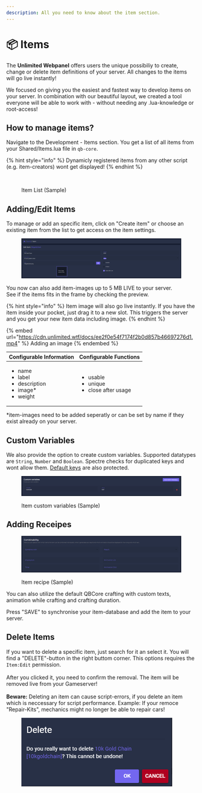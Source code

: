 ```yaml
---
description: All you need to know about the item section.
---
```


# 📦 Items

The **Unlimited Webpanel** offers users the unique possibiliy to create, change or delete item definitions of your server. All changes to the items will go live instantly!&#x20;

We focused on giving you the easiest and fastest way to develop items on your server. In combination with our beautiful layout, we created a tool everyone will be able to work with              - without needing any .lua-knowledge or root-access!&#x20;

## **How to manage items?**

Navigate to the Development - Items section. You get a list of all items from your Shared/Items.lua file in `qb-core`.

{% hint style="info" %}
Dynamicly registered items from any other script (e.g. item-creators) wont get displayed!
{% endhint %}

<figure><img src="../../.gitbook/assets/itemübersicht.PNG" alt=""><figcaption><p>Item List (Sample)</p></figcaption></figure>

## Adding/Edit Items

To manage or add an specific item, click on "Create item" or choose an existing item from the list to get access on the item settings.&#x20;

<figure><img src="../../.gitbook/assets/items.png" alt=""><figcaption></figcaption></figure>

You now can also add item-images up to 5 MB LIVE to your server.  \
See if the items fits in the frame by checking the preview.

{% hint style="info" %}
Item image will also go live instantly. If you have the item inside your pocket, just drag it to a new slot. This triggers the server and you get your new item data including image.&#x20;
{% endhint %}

{% embed url="https://cdn.unlimited.wtf/docs/ee2f0e54f7174f2b0d857b46697276d1.mp4" %}
Adding an image
{% endembed %}

| Configurable Information                                                               | Configurable Functions                                            |
| -------------------------------------------------------------------------------------- | ----------------------------------------------------------------- |
| <ul><li>name</li><li>label</li><li>description</li><li>image*</li><li>weight</li></ul> | <ul><li>usable</li><li>unique</li><li>close after usage</li></ul> |

\*item-images need to be added seperatly or can be set by name if they exist already on your server.

## Custom Variables

We also provide the option to create custom variables. Supported datatypes are `String`, `Number` and `Boolean`. Spectre checks for duplicated keys and wont allow them. [Default keys](./#adding-items) are also protected.

<figure><img src="../../.gitbook/assets/item_custom_vars.PNG" alt=""><figcaption><p>Item custom variables (Sample)</p></figcaption></figure>

## Adding Receipes

<figure><img src="../../.gitbook/assets/items2.PNG" alt=""><figcaption><p>Item recipe (Sample)</p></figcaption></figure>

You can also utilize the default QBCore crafting with custom texts, animation while crafting and crafting duration.

Press "SAVE" to synchronise your item-database and add the item to your server.

## Delete Items

If you want to delete a specific item, just search for it an select it. You will find a "DELETE"-button in the right buttom corner. This options requires the `Item:Edit` permission.\
\
After you clicked it, you need to confirm the removal. The item will be removed live from your Gameserver!\
\
**Beware:** Deleting an item can cause script-errors, if you delete an item which is neccessary for script performance. Example: If your remoce "Repair-Kits", mechanics might no longer be able to repair cars!

<figure><img src="../../.gitbook/assets/deleteitem.PNG" alt=""><figcaption></figcaption></figure>

